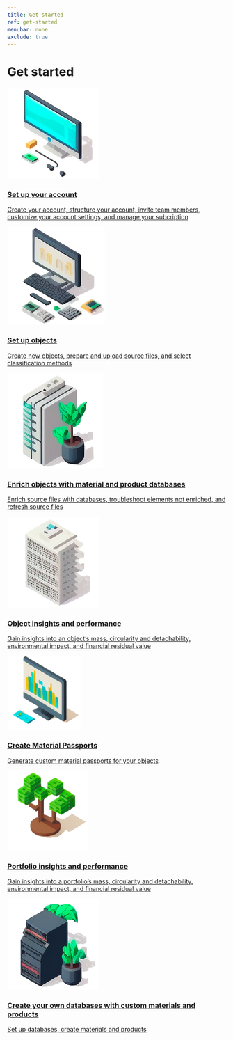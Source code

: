 ```yaml
---
title: Get started
ref: get-started
menubar: none
exclude: true
---
```


<div class="overview-content">
  <div class="overview-content-wrapper">
    <h1>Get started</h1>
    <a class="overview-link" href="./get-started/set-up-your-account">
      <div class="overview-item">
        <div class="resource-item-left">
          <img class="resource-item-image" src="/assets/images/set-up-your-account.png" alt="A wide computer screen with a blue background and some accessories around it.">
        </div>
        <div class="resource-item-right">
          <h3>
            Set up your account
          </h3>
          <p>
            Create your account, structure your account, invite team members, customize your account settings, and manage your subcription
          </p>
        </div>
      </div>
    </a>
    <a class="overview-link" href="./get-started/set-up-objects">
      <div class="overview-item">
        <div class="resource-item-left">
          <img class="resource-item-image" src="/assets/images/set-up-objects.png" alt="A computer screen with a black keyboard and some tools.">
        </div>
        <div class="resource-item-right">
          <h3>
            Set up objects
          </h3>
          <p>
            Create new objects, prepare and upload source files, and select classification methods
          </p>
        </div>
      </div>
    </a>
      <a class="overview-link" href="./get-started/enrich-objects-with-material-and-product-databases">
      <div class="overview-item">
        <div class="resource-item-left">
          <img class="resource-item-image" src="/assets/images/enrich-objects-with-material-and-product-databases.png" alt="A high grey server with a big plant next to it.">
        </div>
        <div class="resource-item-right">
          <h3>
            Enrich objects with material and product databases
          </h3>
          <p>
            Enrich source files with databases, troubleshoot elements not enriched, and refresh source files
          </p>
        </div>
      </div>
    </a>
    <a class="overview-link" href="./get-started/object-insights-and-performance">
      <div class="overview-item">
        <div class="resource-item-left">
          <img class="resource-item-image" src="/assets/images/object-insights-and-performance.png" alt="A grey printer with some trays attached to it.">
        </div>
        <div class="resource-item-right">
          <h3>
            Object insights and performance
          </h3>
          <p>
            Gain insights into an object’s mass, circularity and detachability, environmental impact, and financial residual value
          </p>
        </div>
      </div>
    </a>
    <a class="overview-link" href="./get-started/create-material-passports">
      <div class="overview-item">
        <div class="resource-item-left">
          <img class="resource-item-image" src="/assets/images/create-material-passports.png" alt="A computer screen with green and yellow bars on it resembling a graph.">
        </div>
        <div class="resource-item-right">
          <h3>
            Create Material Passports
          </h3>
          <p>
            Generate custom material passports for your objects
          </p>
        </div>
      </div>
    </a>
    <a class="overview-link" href="./get-started/portfolio-insights-and-performance">
      <div class="overview-item">
        <div class="resource-item-left">
          <img class="resource-item-image" src="/assets/images/portfolio-insights-and-performance.png" alt="A three dimensional pixelated bonsai tree.">
        </div>
        <div class="resource-item-right">
          <h3>
            Portfolio insights and performance
          </h3>
          <p>
            Gain insights into a portfolio’s mass, circularity and detachability, environmental impact, and financial residual value
          </p>
        </div>
      </div>
    </a>
    <a class="overview-link" href="./get-started/create-your-own-databases-with-custom-materials-and-products">
      <div class="overview-item">
        <div class="resource-item-left">
          <img class="resource-item-image" src="/assets/images/create-your-own-databases-with-custom-materials-and-products.png" alt="A black server with two plant around it.">
        </div>
        <div class="resource-item-right">
          <h3>
            Create your own databases with custom materials and products
          </h3>
          <p>
            Set up databases, create materials and products
          </p>
        </div>
      </div>
    </a>
  </div>
</div>

